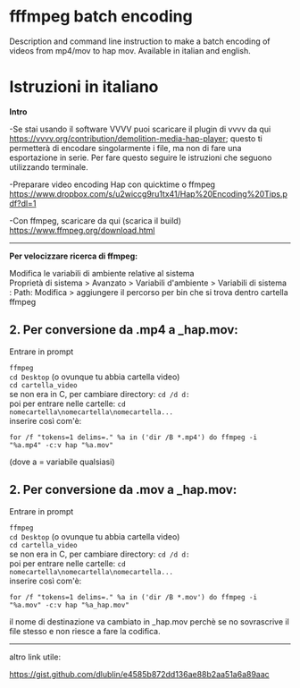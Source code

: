 # fffmpeg batch encoding
Description and command line instruction to make a batch encoding of videos from mp4/mov to hap mov.
Available in italian and english.


<h1><b>Istruzioni in italiano</b></h1>


<b> Intro </b>

-Se stai usando il software VVVV puoi scaricare il plugin di vvvv da qui https://vvvv.org/contribution/demolition-media-hap-player; questo ti permetterà di encodare singolarmente i file, ma non di fare una esportazione in serie. Per fare questo seguire le istruzioni che seguono utilizzando terminale.

-Preparare video encoding Hap con quicktime o ffmpeg https://www.dropbox.com/s/u2wiccg9ru1tx41/Hap%20Encoding%20Tips.pdf?dl=1

-Con ffmpeg, scaricare da qui (scarica il build) https://www.ffmpeg.org/download.html


_______________________________________________________________________
<b>Per velocizzare ricerca di ffmpeg:</b>

Modifica le variabili di ambiente relative al sistema 
<br>Proprietà di sistema > Avanzato > Variabili d'ambiente > Variabili di sistema : Path: Modifica > aggiungere il percorso per bin che si trova dentro cartella ffmpeg


<h2><b>2. Per conversione da .mp4 a _hap.mov:</b></h2>

Entrare in prompt

```ffmpeg```
<br>```cd Desktop``` (o ovunque tu abbia cartella video)
<br>```cd cartella_video```
<br>se non era in C, per cambiare directory: ```cd /d d:```
<br>poi per entrare nelle cartelle: ```cd nomecartella\nomecartella\nomecartella...```
<br>inserire così com'è:

```for /f "tokens=1 delims=." %a in ('dir /B *.mp4') do ffmpeg -i "%a.mp4" -c:v hap "%a.mov"```

(dove a = variabile qualsiasi)

<h2><b>2. Per conversione da .mov a _hap.mov:</b></h2>

Entrare in prompt

```ffmpeg```
<br>```cd Desktop``` (o ovunque tu abbia cartella video)
<br>```cd cartella_video```
<br>se non era in C, per cambiare directory: ```cd /d d:```
<br>poi per entrare nelle cartelle: ```cd nomecartella\nomecartella\nomecartella...```
<br>inserire così com'è:

```for /f "tokens=1 delims=." %a in ('dir /B *.mov') do ffmpeg -i "%a.mov" -c:v hap "%a_hap.mov"```

il nome di destinazione va cambiato in _hap.mov perchè se no sovrascrive il file stesso e non riesce a fare la codifica.

_______________________________________________________________________

altro link utile:

https://gist.github.com/dlublin/e4585b872dd136ae88b2aa51a6a89aac
